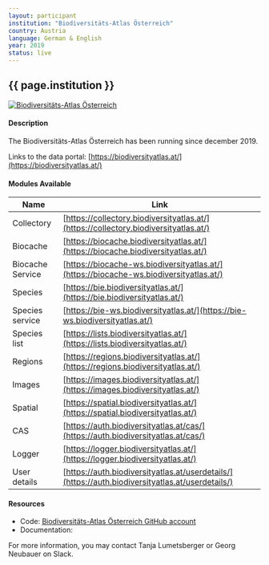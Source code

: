 ```yaml
---
layout: participant
institution: "Biodiversitäts-Atlas Österreich"
country: Austria
language: German & English
year: 2019
status: live
---
```


## {{ page.institution }}

[![Biodiversitäts-Atlas Österreich](/assets/img/participants/Biodiversitats_atlas_osterreich.png)](https://biodiversityatlas.at/)

#### Description 
The Biodiversitäts-Atlas Österreich has been running since december 2019.

Links to the data portal: [https://biodiversityatlas.at/](https://biodiversityatlas.at/)

#### Modules Available 

| Name              | Link                                                                                             | 
| ------------------|--------------------------------------------------------------------------------------------------|
| Collectory		| [https://collectory.biodiversityatlas.at/](https://collectory.biodiversityatlas.at/)             |
| Biocache          | [https://biocache.biodiversityatlas.at/](https://biocache.biodiversityatlas.at/)                 |
| Biocache Service  | [https://biocache-ws.biodiversityatlas.at/](https://biocache-ws.biodiversityatlas.at/)           |
| Species           | [https://bie.biodiversityatlas.at/](https://bie.biodiversityatlas.at/)                           |
| Species service   | [https://bie-ws.biodiversityatlas.at/](https://bie-ws.biodiversityatlas.at/)                     | 
| Species list      | [https://lists.biodiversityatlas.at/](https://lists.biodiversityatlas.at/)                       |  
| Regions           | [https://regions.biodiversityatlas.at/](https://regions.biodiversityatlas.at/)                   |
| Images            | [https://images.biodiversityatlas.at/](https://images.biodiversityatlas.at/)                     |
| Spatial           | [https://spatial.biodiversityatlas.at/](https://spatial.biodiversityatlas.at/)                   |
| CAS               | [https://auth.biodiversityatlas.at/cas/](https://auth.biodiversityatlas.at/cas/)                 |
| Logger            | [https://logger.biodiversityatlas.at/](https://logger.biodiversityatlas.at/)                     |
| User details      | [https://auth.biodiversityatlas.at/userdetails/](https://auth.biodiversityatlas.at/userdetails/) |


#### Resources

- Code: [Biodiversitäts-Atlas Österreich GitHub account]()
- Documentation: []()

For more information, you may contact Tanja Lumetsberger or Georg Neubauer on Slack.
